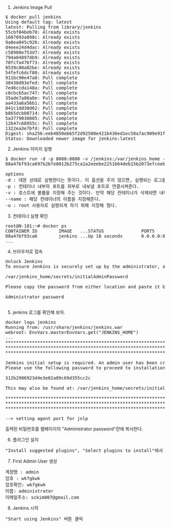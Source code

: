 1. Jenkins Image Pull
<pre>
$ docker pull jenkins
Using default tag: latest
latest: Pulling from library/jenkins
55cbf04beb70: Already exists
1607093a898c: Already exists
9a8ea045c926: Already exists
d4eee24d4dac: Already exists
c58988e753d7: Already exists
794a04897db9: Already exists
70fcfa476f73: Already exists
0539c80a02be: Already exists
54fefc6dcf80: Already exists
911bc90e47a8: Pull complete
38430d93efed: Pull complete
7e46ccda148a: Pull complete
c0cbcb5ac747: Pull complete
35ade7a86a8e: Pull complete
aa433a6a56b1: Pull complete
841c1dd38d62: Pull complete
b865dcb08714: Pull complete
5a3779030005: Pull complete
12b47c68955c: Pull complete
1322ea3e7bfd: Pull complete
Digest: sha256:eeb4850eb65f2d92500e421b430ed1ec58a7ac909e91f518926e02473904f668
Status: Downloaded newer image for jenkins:latest
</pre>

2. Jenkins 이미지 실행
<pre>
$ docker run -d -p 8080:8080 -v /jenkins:/var/jenkins_home --name jenkins -u root jenkins
08a47bf93ca697b2bfe8012b275ca1a2eeebe2251b64deb15b2073efceeb819e

options
-d : 데몬 상태로 실행한다는 뜻이다. 이 옵션을 주지 않으면, 실행되는 로그를 바로 보여준다.
-p : 컨테이너 내부의 포트를 외부로 내보낼 포트로 연결시켜준다.
-v : 호스트에 볼륨을 지정해 주는 것이다. 만약 해당 컨테이너가 삭제되면 내부에 작성했던 스크립트 등의 데이터가 다 없어지기 때문에 볼륨을 지정해 외부에 백업하는 용도로 볼륨을 잡았다.
--name : 해당 컨테이너의 이름을 지정해준다.
-u : root 사용자로 실행되게 하기 위해 지정해 줬다.
</pre>

3. 컨테이너 실행 확인
<pre>
root@N-181:~# docker ps
CONTAINER ID        IMAGE   ...STATUS              PORTS                               NAMES
08a47bf93ca6        jenkins ...Up 18 seconds       0.0.0.0:8080->8080/tcp, 50000/tcp   jenkins
...
</pre>

4. 브라우저로 접속
<pre>
Unlock Jenkins
To ensure Jenkins is securely set up by the administrator, a password has been written to the log (not sure where to find it?) and this file on the server:

/var/jenkins_home/secrets/initialAdminPassword

Please copy the password from either location and paste it below.

Administrator password

</pre>

5. jenkins 로그를 확인해 보자.
<pre>
docker logs jenkins
Running from: /usr/share/jenkins/jenkins.war
webroot: EnvVars.masterEnvVars.get("JENKINS_HOME")
...
*************************************************************
*************************************************************
*************************************************************

Jenkins initial setup is required. An admin user has been created and a password generated.
Please use the following password to proceed to installation:

312b2996923d4e3e82a89c69d355cc2c

This may also be found at: /var/jenkins_home/secrets/initialAdminPassword

*************************************************************
*************************************************************
*************************************************************

--> setting agent port for jnlp
</pre>

출력된 비밀번호를 웹페이지의 "Administrator password"란에 복사한다.

6. 플러그인 설치
<pre>
"Install suggested plugins", "Select plugins to install"에서 우선 "Install suggested plugins"을 설치
</pre>

7. First Admin User 생성
<pre>
계정명 : admin
암호 : wkfgkwk
암호확인: wkfgkwk
이름: administrator
이메일주소: sckim007@gmail.com
</pre>

8. Jenkins 시작
<pre>
"Start using Jenkins" 버튼 클릭
</pre>
